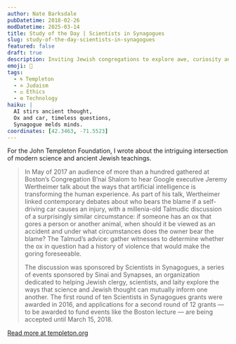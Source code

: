 ```yaml
---
author: Nate Barksdale
pubDatetime: 2018-02-26
modDatetime: 2025-03-14
title: Study of the Day | Scientists in Synagogues
slug: study-of-the-day-scientists-in-synagogues
featured: false
draft: true
description: Inviting Jewish congregations to explore awe, curiosity and wonder through the lens of science
emoji: 🔬
tags:
  - 🌀 Templeton
  - ✡️ Judaism
  - ⚖️ Ethics
  - ⚙️ Technology
haiku: |
  AI stirs ancient thought,  
  Ox and car, timeless questions,  
  Synagogue melds minds.
coordinates: [42.3463, -71.5523]
---
```


For the John Templeton Foundation, I wrote about the intriguing intersection of modern science and ancient Jewish teachings.

> In May of 2017 an audience of more than a hundred gathered at Boston’s Congregation B’nai Shalom to hear Google executive Jeremy Wertheimer talk about the ways that artificial intelligence is transforming the human experience. As part of his talk, Wertheimer linked contemporary debates about who bears the blame if a self-driving car causes an injury, with a millenia-old Talmudic discussion of a surprisingly similar circumstance: if someone has an ox that gores a person or another animal, when should it be viewed as an accident and under what circumstances does the owner bear the blame? The Talmud’s advice: gather witnesses to determine whether the ox in question had a history of violence that would make the goring foreseeable.
>
> The discussion was sponsored by Scientists in Synagogues, a series of events sponsored by Sinai and Synapses, an organization dedicated to helping Jewish clergy, scientists, and laity explore the ways that science and Jewish thought can mutually inform one another. The first round of ten Scientists in Synagogues grants were awarded in 2016, and applications for a second round of 12 grants — to be awarded to fund events like the Boston lecture — are being accepted until March 15, 2018.

[Read more at templeton.org](https://www.templeton.org/news/scientists-in-synagogues)
